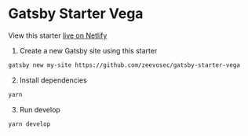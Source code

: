 # Gatsby Starter Vega

View this starter [live on Netlify](https://gastsby-starter-vega.netlify.app/)

1. Create a new Gatsby site using this starter

```sh
gatsby new my-site https://github.com/zeevosec/gatsby-starter-vega
```

2. Install dependencies

```sh
yarn
```

3. Run develop

```sh
yarn develop
```

